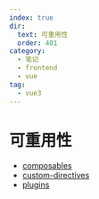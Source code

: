 ```yaml
---
index: true
dir:
  text: 可重用性
  order: 401
category:
  - 笔记
  - frontend
  - vue
tag:
  - vue3
---
```


# 可重用性

- [composables](./composables.md)
- [custom-directives](./custom-directives.md)
- [plugins](./plugins.md)
